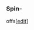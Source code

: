 ### Spin-
offs[[edit](/w/index.php?title=The\_Big\_Bang\_Theory&action=edit&section=30
"Edit section: Spin-offs")]
